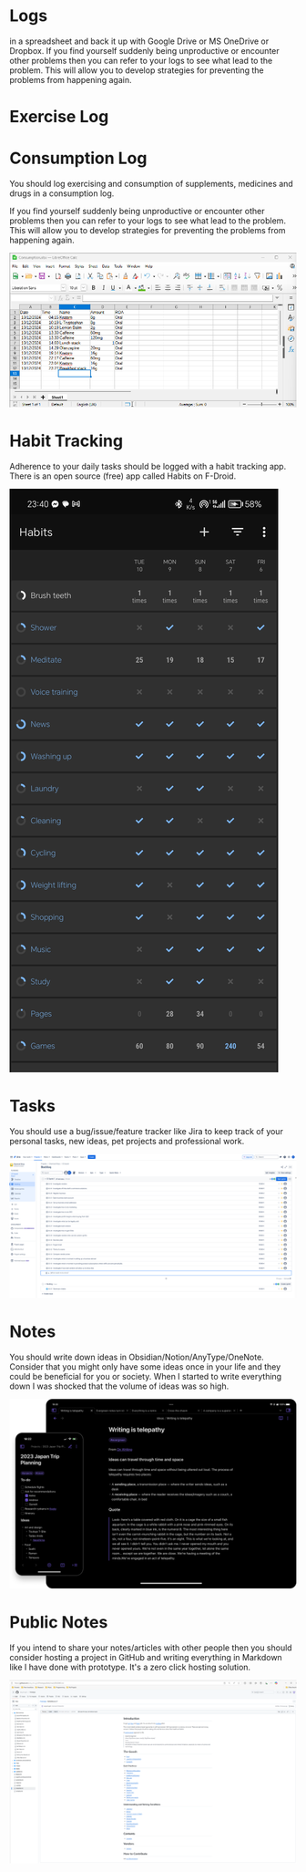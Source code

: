 # Logs
 in a spreadsheet and back it up with Google Drive or MS OneDrive or Dropbox. If you find yourself suddenly being unproductive or encounter other problems then you can refer to your logs to see what lead to the problem. This will allow you to develop strategies for preventing the problems from happening again.

# Exercise Log

# Consumption Log
You should log exercising and consumption of supplements, medicines and drugs in a consumption log.

If you find yourself suddenly being unproductive or encounter other problems then you can refer to your logs to see what lead to the problem. This will allow you to develop strategies for preventing the problems from happening again.

![Consumption log image](../images/Consumption%20Log.png)

# Habit Tracking
Adherence to your daily tasks should be logged with a habit tracking app. There is an open source (free) app called Habits on F-Droid.

![Habit tracking image](../images/Habit%20Tracker.jpg)

# Tasks
You should use a bug/issue/feature tracker like Jira to keep track of your personal tasks, new ideas, pet projects and professional work.

![Jira image](../images/Jira.png)

# Notes
You should write down ideas in Obsidian/Notion/AnyType/OneNote. Consider that you might only have some ideas once in your life and they could be beneficial for you or society. When I started to write everything down I was shocked that the volume of ideas was so high.

![Obsidian image](../images/Obsidian.png)

# Public Notes
If you intend to share your notes/articles with other people then you should consider hosting a project in GitHub and writing everything in Markdown like I have done with prototype. It's a zero click hosting solution.

![GitHut image](../images/GitHub.png)